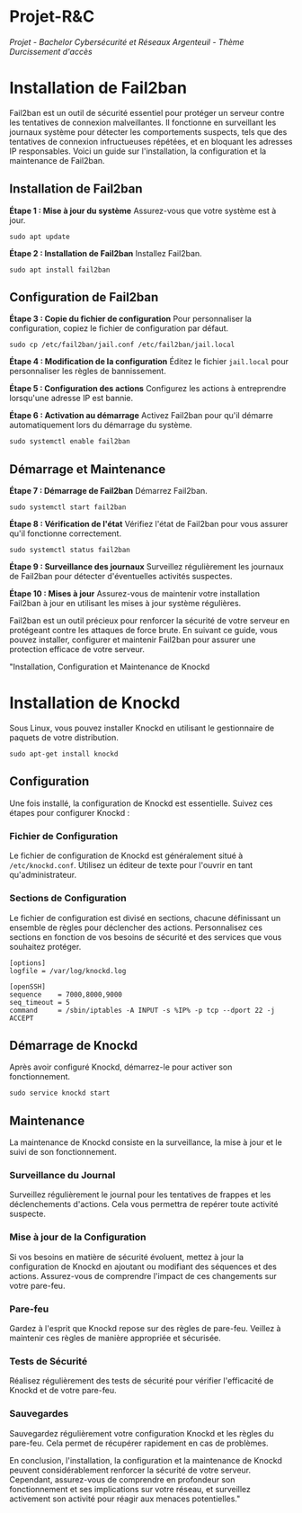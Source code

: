 # Projet-R&C
  ###### Projet - Bachelor Cybersécurité et Réseaux Argenteuil - Thème Durcissement d'accès

# Installation de Fail2ban

Fail2ban est un outil de sécurité essentiel pour protéger un serveur contre les tentatives de connexion malveillantes. Il fonctionne en surveillant les journaux système pour détecter les comportements suspects, tels que des tentatives de connexion infructueuses répétées, et en bloquant les adresses IP responsables. Voici un guide sur l'installation, la configuration et la maintenance de Fail2ban.

## Installation de Fail2ban

**Étape 1 : Mise à jour du système**
Assurez-vous que votre système est à jour.
```shell
sudo apt update
```
**Étape 2 : Installation de Fail2ban**
Installez Fail2ban.
```shell
sudo apt install fail2ban
```

## Configuration de Fail2ban

**Étape 3 : Copie du fichier de configuration**
Pour personnaliser la configuration, copiez le fichier de configuration par défaut.
```shell
sudo cp /etc/fail2ban/jail.conf /etc/fail2ban/jail.local
```
**Étape 4 : Modification de la configuration**
Éditez le fichier `jail.local` pour personnaliser les règles de bannissement.

**Étape 5 : Configuration des actions**
Configurez les actions à entreprendre lorsqu'une adresse IP est bannie.

**Étape 6 : Activation au démarrage**
Activez Fail2ban pour qu'il démarre automatiquement lors du démarrage du système.
```shell
sudo systemctl enable fail2ban
```
## Démarrage et Maintenance

**Étape 7 : Démarrage de Fail2ban**
Démarrez Fail2ban.
```shell
sudo systemctl start fail2ban
```

**Étape 8 : Vérification de l'état**
Vérifiez l'état de Fail2ban pour vous assurer qu'il fonctionne correctement.
```shell
sudo systemctl status fail2ban
```


**Étape 9 : Surveillance des journaux**
Surveillez régulièrement les journaux de Fail2ban pour détecter d'éventuelles activités suspectes.

**Étape 10 : Mises à jour**
Assurez-vous de maintenir votre installation Fail2ban à jour en utilisant les mises à jour système régulières.

Fail2ban est un outil précieux pour renforcer la sécurité de votre serveur en protégeant contre les attaques de force brute. En suivant ce guide, vous pouvez installer, configurer et maintenir Fail2ban pour assurer une protection efficace de votre serveur.

"Installation, Configuration et Maintenance de Knockd

# Installation de Knockd
Sous Linux, vous pouvez installer Knockd en utilisant le gestionnaire de paquets de votre distribution.
```shell
sudo apt-get install knockd
```

## Configuration

Une fois installé, la configuration de Knockd est essentielle. Suivez ces étapes pour configurer Knockd :

### Fichier de Configuration
Le fichier de configuration de Knockd est généralement situé à `/etc/knockd.conf`. Utilisez un éditeur de texte pour l'ouvrir en tant qu'administrateur.

### Sections de Configuration
Le fichier de configuration est divisé en sections, chacune définissant un ensemble de règles pour déclencher des actions. Personnalisez ces sections en fonction de vos besoins de sécurité et des services que vous souhaitez protéger.
```shell
[options]
logfile = /var/log/knockd.log

[openSSH]
sequence    = 7000,8000,9000
seq_timeout = 5
command     = /sbin/iptables -A INPUT -s %IP% -p tcp --dport 22 -j ACCEPT
```
## Démarrage de Knockd

Après avoir configuré Knockd, démarrez-le pour activer son fonctionnement.
```shell
sudo service knockd start
```


## Maintenance

La maintenance de Knockd consiste en la surveillance, la mise à jour et le suivi de son fonctionnement.

### Surveillance du Journal
Surveillez régulièrement le journal pour les tentatives de frappes et les déclenchements d'actions. Cela vous permettra de repérer toute activité suspecte.

### Mise à jour de la Configuration
Si vos besoins en matière de sécurité évoluent, mettez à jour la configuration de Knockd en ajoutant ou modifiant des séquences et des actions. Assurez-vous de comprendre l'impact de ces changements sur votre pare-feu.

### Pare-feu
Gardez à l'esprit que Knockd repose sur des règles de pare-feu. Veillez à maintenir ces règles de manière appropriée et sécurisée.

### Tests de Sécurité
Réalisez régulièrement des tests de sécurité pour vérifier l'efficacité de Knockd et de votre pare-feu.

### Sauvegardes
Sauvegardez régulièrement votre configuration Knockd et les règles du pare-feu. Cela permet de récupérer rapidement en cas de problèmes.

En conclusion, l'installation, la configuration et la maintenance de Knockd peuvent considérablement renforcer la sécurité de votre serveur. Cependant, assurez-vous de comprendre en profondeur son fonctionnement et ses implications sur votre réseau, et surveillez activement son activité pour réagir aux menaces potentielles."